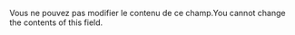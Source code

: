 <span data-ttu-id="f3f7e-101">Vous ne pouvez pas modifier le contenu de ce champ.</span><span class="sxs-lookup"><span data-stu-id="f3f7e-101">You cannot change the contents of this field.</span></span>
